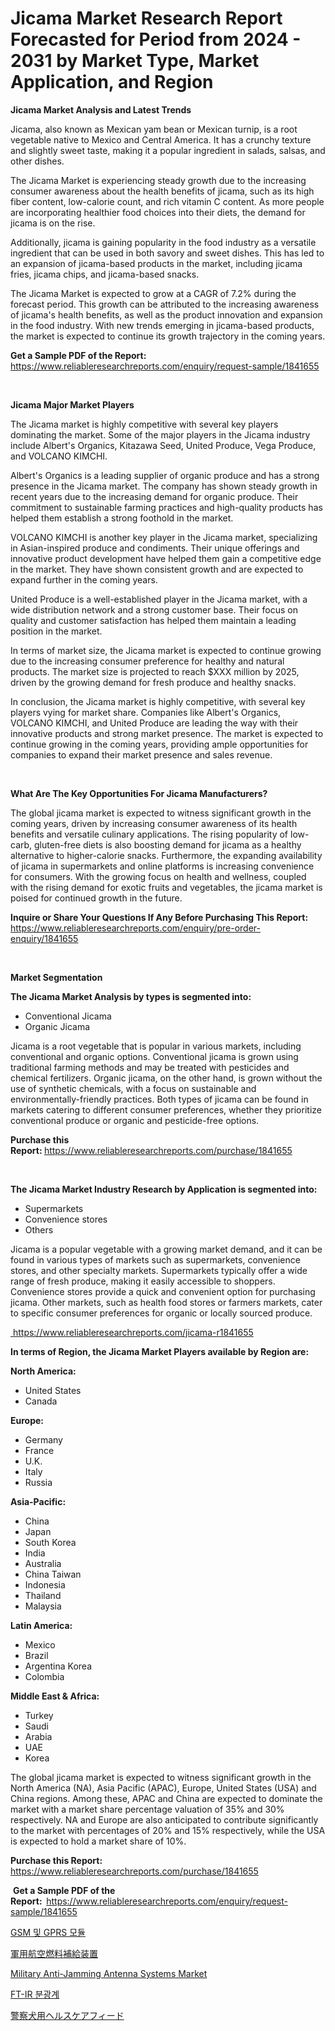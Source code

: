 <p><h1>Jicama Market Research Report Forecasted for Period from 2024 -  2031 by Market Type, Market Application, and Region</h1></p><p><strong>Jicama Market Analysis and Latest Trends</strong></p>
<p><p>Jicama, also known as Mexican yam bean or Mexican turnip, is a root vegetable native to Mexico and Central America. It has a crunchy texture and slightly sweet taste, making it a popular ingredient in salads, salsas, and other dishes.</p><p>The Jicama Market is experiencing steady growth due to the increasing consumer awareness about the health benefits of jicama, such as its high fiber content, low-calorie count, and rich vitamin C content. As more people are incorporating healthier food choices into their diets, the demand for jicama is on the rise.</p><p>Additionally, jicama is gaining popularity in the food industry as a versatile ingredient that can be used in both savory and sweet dishes. This has led to an expansion of jicama-based products in the market, including jicama fries, jicama chips, and jicama-based snacks.</p><p>The Jicama Market is expected to grow at a CAGR of 7.2% during the forecast period. This growth can be attributed to the increasing awareness of jicama's health benefits, as well as the product innovation and expansion in the food industry. With new trends emerging in jicama-based products, the market is expected to continue its growth trajectory in the coming years.</p></p>
<p><strong>Get a Sample PDF of the Report:&nbsp;</strong> <a href="https://www.reliableresearchreports.com/enquiry/request-sample/1841655">https://www.reliableresearchreports.com/enquiry/request-sample/1841655</a></p>
<p>&nbsp;</p>
<p><strong>Jicama Major Market Players</strong></p>
<p><p>The Jicama market is highly competitive with several key players dominating the market. Some of the major players in the Jicama industry include Albert's Organics, Kitazawa Seed, United Produce, Vega Produce, and VOLCANO KIMCHI. </p><p>Albert's Organics is a leading supplier of organic produce and has a strong presence in the Jicama market. The company has shown steady growth in recent years due to the increasing demand for organic produce. Their commitment to sustainable farming practices and high-quality products has helped them establish a strong foothold in the market.</p><p>VOLCANO KIMCHI is another key player in the Jicama market, specializing in Asian-inspired produce and condiments. Their unique offerings and innovative product development have helped them gain a competitive edge in the market. They have shown consistent growth and are expected to expand further in the coming years.</p><p>United Produce is a well-established player in the Jicama market, with a wide distribution network and a strong customer base. Their focus on quality and customer satisfaction has helped them maintain a leading position in the market.</p><p>In terms of market size, the Jicama market is expected to continue growing due to the increasing consumer preference for healthy and natural products. The market size is projected to reach $XXX million by 2025, driven by the growing demand for fresh produce and healthy snacks.</p><p>In conclusion, the Jicama market is highly competitive, with several key players vying for market share. Companies like Albert's Organics, VOLCANO KIMCHI, and United Produce are leading the way with their innovative products and strong market presence. The market is expected to continue growing in the coming years, providing ample opportunities for companies to expand their market presence and sales revenue.</p></p>
<p>&nbsp;</p>
<p><strong>What Are The Key Opportunities For Jicama Manufacturers?</strong></p>
<p><p>The global jicama market is expected to witness significant growth in the coming years, driven by increasing consumer awareness of its health benefits and versatile culinary applications. The rising popularity of low-carb, gluten-free diets is also boosting demand for jicama as a healthy alternative to higher-calorie snacks. Furthermore, the expanding availability of jicama in supermarkets and online platforms is increasing convenience for consumers. With the growing focus on health and wellness, coupled with the rising demand for exotic fruits and vegetables, the jicama market is poised for continued growth in the future.</p></p>
<p><strong>Inquire or Share Your Questions If Any Before Purchasing This Report:</strong> <a href="https://www.reliableresearchreports.com/enquiry/pre-order-enquiry/1841655">https://www.reliableresearchreports.com/enquiry/pre-order-enquiry/1841655</a></p>
<p>&nbsp;</p>
<p><strong>Market Segmentation</strong></p>
<p><strong>The Jicama Market Analysis by types is segmented into:</strong></p>
<p><ul><li>Conventional Jicama</li><li>Organic Jicama</li></ul></p>
<p><p>Jicama is a root vegetable that is popular in various markets, including conventional and organic options. Conventional jicama is grown using traditional farming methods and may be treated with pesticides and chemical fertilizers. Organic jicama, on the other hand, is grown without the use of synthetic chemicals, with a focus on sustainable and environmentally-friendly practices. Both types of jicama can be found in markets catering to different consumer preferences, whether they prioritize conventional produce or organic and pesticide-free options.</p></p>
<p><strong>Purchase this Report:&nbsp;</strong><a href="https://www.reliableresearchreports.com/purchase/1841655">https://www.reliableresearchreports.com/purchase/1841655</a></p>
<p>&nbsp;</p>
<p><strong>The Jicama Market Industry Research by Application is segmented into:</strong></p>
<p><ul><li>Supermarkets</li><li>Convenience stores</li><li>Others</li></ul></p>
<p><p>Jicama is a popular vegetable with a growing market demand, and it can be found in various types of markets such as supermarkets, convenience stores, and other specialty markets. Supermarkets typically offer a wide range of fresh produce, making it easily accessible to shoppers. Convenience stores provide a quick and convenient option for purchasing jicama. Other markets, such as health food stores or farmers markets, cater to specific consumer preferences for organic or locally sourced produce.</p></p>
<p><a href="https://www.reliableresearchreports.com/jicama-r1841655">&nbsp;https://www.reliableresearchreports.com/jicama-r1841655</a></p>
<p><strong>In terms of Region, the Jicama Market Players available by Region are:</strong></p>
<p>
    <p> <strong> North America: </strong>
        <ul>
            <li>United States</li>
            <li>Canada</li>
        </ul>
        </p> 
    <p> <strong> Europe: </strong>
        <ul>
            <li>Germany</li>
            <li>France</li>
            <li>U.K.</li>
            <li>Italy</li>
            <li>Russia</li>
        </ul>
        </p> 
    <p> <strong> Asia-Pacific: </strong>
        <ul>
            <li>China</li>
            <li>Japan</li>
            <li>South Korea</li>
            <li>India</li>
            <li>Australia</li>
            <li>China Taiwan</li>
            <li>Indonesia</li>
            <li>Thailand</li>
            <li>Malaysia</li>
        </ul>
        </p> 
    <p> <strong> Latin America: </strong>
        <ul>
            <li>Mexico</li>
            <li>Brazil</li>
            <li>Argentina Korea</li>
            <li>Colombia</li>
        </ul>
        </p> 
    <p> <strong> Middle East & Africa: </strong>
        <ul>
            <li>Turkey</li>
            <li>Saudi</li>
            <li>Arabia</li>
            <li>UAE</li>
            <li>Korea</li>
        </ul>
    </p>
    </p>
<p><p>The global jicama market is expected to witness significant growth in the North America (NA), Asia Pacific (APAC), Europe, United States (USA) and China regions. Among these, APAC and China are expected to dominate the market with a market share percentage valuation of 35% and 30% respectively. NA and Europe are also anticipated to contribute significantly to the market with percentages of 20% and 15% respectively, while the USA is expected to hold a market share of 10%.</p></p>
<p><strong>Purchase this Report: </strong><a href="https://www.reliableresearchreports.com/purchase/1841655">https://www.reliableresearchreports.com/purchase/1841655</a></p>
<p>&nbsp;<strong>Get a Sample PDF of the Report:&nbsp;&nbsp;</strong><a href="https://www.reliableresearchreports.com/enquiry/request-sample/1841655">https://www.reliableresearchreports.com/enquiry/request-sample/1841655</a></p>
<p><strong></strong></p>
<p><p><a href="https://github.com/crfsywufhm81415/Market-Research-Report-List-2/blob/main/7152291160311.md">GSM 및 GPRS 모듈</a></p><p><a href="https://github.com/Andrewones2023/Market-Research-Report-List-1/blob/main/3328276150376.md">軍用航空燃料補給装置</a></p><p><a href="https://github.com/kaiserrayhan25/Market-Research-Report-List-1/blob/main/military-anti-jamming-antenna-systems-market.md">Military Anti-Jamming Antenna Systems Market</a></p><p><a href="https://github.com/DavidCarter19662022/Market-Research-Report-List-1/blob/main/9834038160310.md">FT-IR 분광계</a></p><p><a href="https://github.com/ChloeConn27/Market-Research-Report-List-1/blob/main/8934314150377.md">警察犬用ヘルスケアフィード</a></p></p>